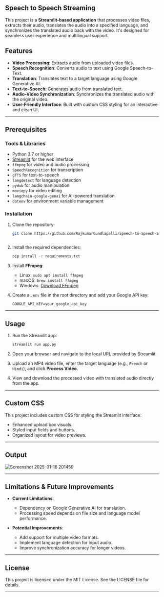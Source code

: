## Speech to Speech Streaming 

This project is a **Streamlit-based application** that processes video files, extracts their audio, translates the audio into a specified language, and synchronizes the translated audio back with the video. It's designed for seamless user experience and multilingual support.

## Features

- **Video Processing**: Extracts audio from uploaded video files.
- **Speech Recognition**: Converts audio to text using Google Speech-to-Text.
- **Translation**: Translates text to a target language using Google Generative AI.
- **Text-to-Speech**: Generates audio from translated text.
- **Audio-Video Synchronization**: Synchronizes the translated audio with the original video.
- **User-Friendly Interface**: Built with custom CSS styling for an interactive and clean UI.

---

## Prerequisites

### Tools & Libraries
- Python 3.7 or higher
- [Streamlit](https://streamlit.io/) for the web interface
- `ffmpeg` for video and audio processing
- `SpeechRecognition` for transcription
- `gTTS` for text-to-speech
- `langdetect` for language detection
- `pydub` for audio manipulation
- `moviepy` for video editing
- `langchain-google-genai` for AI-powered translation
- `dotenv` for environment variable management

### Installation
1. Clone the repository:
   ```bash
   git clone https://github.com/RajkumarGundlapalli/Speech-to-Speech-Streaming.git
 
2. Install the required dependencies:
   ```bash
   pip install -r requirements.txt
   ```

3. Install **FFmpeg**:
   - Linux: `sudo apt install ffmpeg`
   - macOS: `brew install ffmpeg`
   - Windows: [Download FFmpeg](https://ffmpeg.org/download.html)

4. Create a `.env` file in the root directory and add your Google API key:
   ```plaintext
   GOOGLE_API_KEY=your_google_api_key
   ```

---

## Usage

1. Run the Streamlit app:
   ```bash
   streamlit run app.py
   ```

2. Open your browser and navigate to the local URL provided by Streamlit.

3. Upload an MP4 video file, enter the target language (e.g., `French` or `Hindi`), and click **Process Video**.

4. View and download the processed video with translated audio directly from the app.

---

## Custom CSS

This project includes custom CSS for styling the Streamlit interface:
- Enhanced upload box visuals.
- Styled input fields and buttons.
- Organized layout for video previews.

---

## Output
![Screenshot 2025-01-18 201459](https://github.com/user-attachments/assets/6b1284f8-445b-4636-9528-c623b0ebe63e)

---

## Limitations & Future Improvements

- **Current Limitations**:
  - Dependency on Google Generative AI for translation.
  - Processing speed depends on file size and language model performance.

- **Potential Improvements**:
  - Add support for multiple video formats.
  - Implement language detection for input audio.
  - Improve synchronization accuracy for longer videos.

---

## License

This project is licensed under the MIT License. See the LICENSE file for details.

---

